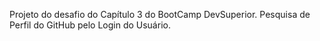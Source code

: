 Projeto do desafio do Capítulo 3 do BootCamp DevSuperior. 
Pesquisa de Perfil do GitHub pelo Login do Usuário.